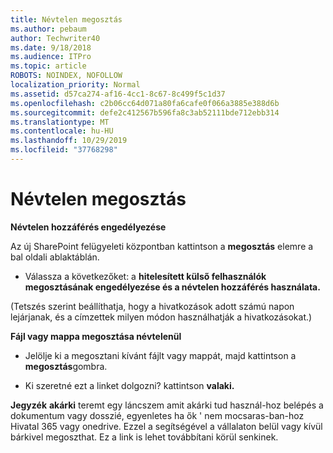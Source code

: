 ```yaml
---
title: Névtelen megosztás
ms.author: pebaum
author: Techwriter40
ms.date: 9/18/2018
ms.audience: ITPro
ms.topic: article
ROBOTS: NOINDEX, NOFOLLOW
localization_priority: Normal
ms.assetid: d57ca274-af16-4cc1-8c67-8c499f5c1d37
ms.openlocfilehash: c2b06cc64d071a80fa6cafe0f066a3885e388d6b
ms.sourcegitcommit: defe2c412567b596fa8c3ab52111bde712ebb314
ms.translationtype: MT
ms.contentlocale: hu-HU
ms.lasthandoff: 10/29/2019
ms.locfileid: "37768298"
---
```

# <a name="anonymous-sharing"></a>Névtelen megosztás

 **Névtelen hozzáférés engedélyezése**
  
Az új SharePoint felügyeleti központban kattintson a **megosztás** elemre a bal oldali ablaktáblán. 
  
- Válassza a következőket: a **hitelesített külső felhasználók megosztásának engedélyezése és a névtelen hozzáférés használata.**
  
(Tetszés szerint beállíthatja, hogy a hivatkozások adott számú napon lejárjanak, és a címzettek milyen módon használhatják a hivatkozásokat.)
    
 **Fájl vagy mappa megosztása névtelenül**
  
- Jelölje ki a megosztani kívánt fájlt vagy mappát, majd kattintson a **megosztás**gombra. 
    
- Ki szeretné ezt a linket dolgozni? kattintson **valaki.**
  
 **Jegyzék** **akárki** teremt egy láncszem amit akárki tud használ-hoz belépés a dokumentum vagy dosszié, egyenletes ha ők ' nem mocsaras-ban-hoz Hivatal 365 vagy onedrive. Ezzel a segítségével a vállalaton belül vagy kívül bárkivel megoszthat. Ez a link is lehet továbbítani körül senkinek. 
    

